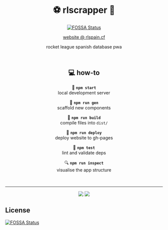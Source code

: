 <div align="center">

# :soccer: rlscrapper :car:
[![FOSSA Status](https://app.fossa.io/api/projects/git%2Bgithub.com%2FNeko250%2Frlscrapper.svg?type=shield)](https://app.fossa.io/projects/git%2Bgithub.com%2FNeko250%2Frlscrapper?ref=badge_shield)


[website @ rlspain.cf](https://rlspain.cf)

rocket league spanish database pwa

<br>

## :computer: how-to

:hammer: __`npm start`__<br>
local development server

:triangular_ruler: __`npm run gen`__<br>
scaffold new components

:construction: __`npm run build`__<br>
compile files into `dist/`

:rocket: __`npm run deploy`__<br>
deploy website to gh-pages

:microscope: __`npm test`__<br>
lint and validate deps

:mag: __`npm run inspect`__<br>
visualise the app structure

<br>

---

![](https://img.shields.io/badge/neko250-333333.svg?style=for-the-badge) [![](https://img.shields.io/badge/based_on-choof-333333.svg?style=for-the-badge)](https://github.com/neko250/choof)

</div>


## License
[![FOSSA Status](https://app.fossa.io/api/projects/git%2Bgithub.com%2FNeko250%2Frlscrapper.svg?type=large)](https://app.fossa.io/projects/git%2Bgithub.com%2FNeko250%2Frlscrapper?ref=badge_large)